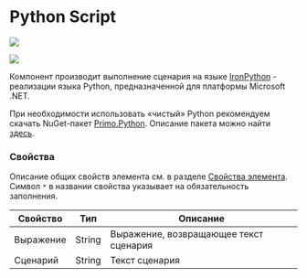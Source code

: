 # Python Script

![](../../resources/basic/prog/image-(100)-(1)-(1)-(1)-(1)-(1)-(1)-(10)-(160).png)

![](../../resources/basic/prog/image-(113).png)

Компонент производит выполнение сценария на языке [IronPython](https://ironpython.net/) - реализации языка Python, предназначенной для платформы Microsoft .NET.

При необходимости использовать «чистый» Python рекомендуем скачать NuGet-пакет [Primo.Python](https://www.nuget.org/packages/Primo.Python). Описание пакета можно найти [здесь](https://docs.primo-rpa.ru/primo-rpa/g_elements/el_extra/els_python).

### Свойства
Описание общих свойств элемента см. в разделе [Свойства элемента](https://docs.primo-rpa.ru/primo-rpa/primo-studio/process/elements#svoistva-elementa).\
Символ `*` в названии свойства указывает на обязательность заполнения.

| Свойство  | Тип    | Описание                               |
| --------- | ------ | -------------------------------------- |
| Выражение | String | Выражение, возвращающее текст сценария |
| Сценарий  | String | Текст сценария                         |

